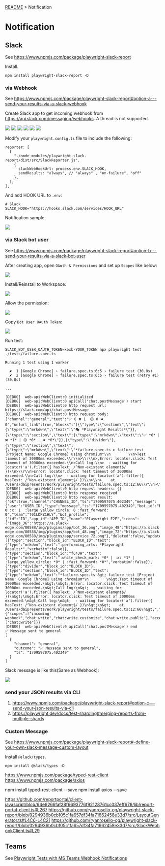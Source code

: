 [README](../README.md) > Notification

# Notification

## Slack
See https://www.npmjs.com/package/playwright-slack-report

Install.

```
npm install playwright-slack-report -D
```

### via Webhook
See https://www.npmjs.com/package/playwright-slack-report#option-a---send-your-results-via-a-slack-webhook

Create Slack app to get incoming webhook from https://api.slack.com/messaging/webhooks.
A thread is not supported.


![](./images/notification-slack01.png)
![](./images/notification-slack02.png)
![](./images/notification-slack03.png)
![](./images/notification-slack04.png)
![](./images/notification-slack05.png)
![](./images/notification-slack06.png)

Modify your `playwright.config.ts` file to include the following:

```
reporter: [
  [
    "./node_modules/playwright-slack-report/dist/src/SlackReporter.js",
    {
      slackWebHookUrl: process.env.SLACK_HOOK,
      sendResults: "always", // "always" , "on-failure", "off"
    },
  ],
],
```

And add HOOK URL to `.env`:

```
# Slack
SLACK_HOOK="https://hooks.slack.com/services/HOOK_URL"
```

Notification sample:

![](./images/notification-slack07.png)


### via Slack bot user
See https://www.npmjs.com/package/playwright-slack-report#option-b---send-your-results-via-a-slack-bot-user

After creating app, open `OAuth & Permissions` and set up `Scopes` like below:

![](./images/notification-slack08.png)

Install/Reinstall to Workspace:

![](./images/notification-slack09.png)

Allow the permission:

![](./images/notification-slack10.png)

Copy `Bot User OAuth Token`:

![](./images/notification-slack11.png)

Run test:

```
SLACK_BOT_USER_OAUTH_TOKEN=xoxb-YOUR_TOKEN npx playwright test ./tests/failure.spec.ts

Running 1 test using 1 worker

  ✘  1 [Google Chrome] › failure.spec.ts:6:5 › failure test (30.0s)
  ✘  2 [Google Chrome] › failure.spec.ts:6:5 › failure test (retry #1) (30.0s)

...

[DEBUG]  web-api:WebClient:0 initialized
[DEBUG]  web-api:WebClient:0 apiCall('chat.postMessage') start
[DEBUG]  web-api:WebClient:0 http request url: https://slack.com/api/chat.postMessage
[DEBUG]  web-api:WebClient:0 http request body: {"channel":"general","text":"✅ 0 ❌ 1  🟡 0 ⏩ 0","unfurl_link":true,"blocks":"[{\"type\":\"section\",\"text\":{\"type\":\"mrkdwn\",\"text\":\"🎭 *Playwright Results*\"}},{\"type\":\"section\",\"text\":{\"type\":\"mrkdwn\",\"text\":\"✅ *0* | ❌ *1* | 🟡 *0* | ⏩ *0*\"}},{\"type\":\"divider\"},{\"type\":\"section\",\"text\":{\"type\":\"mrkdwn\",\"text\":\"*failure.spec.ts > failure test [Project Name: Google Chrome] using chromium*\\n        \\n>Test timeout of 30000ms exceeded.\\r\\n>\\r\\n>,Error: locator.click: Test timeout of 30000ms exceeded.\\n>Call log:\\n>  - waiting for locator('a').filter({ hasText: /^Non-existent element$/ })\\n>\\r\\n>Error: locator.click: Test timeout of 30000ms exceeded.\\n>Call log:\\n>  - waiting for locator('a').filter({ hasText: /^Non-existent element$/ })\\n>\\n>    at /Users/daipresents/Work/playwright/tests/failure.spec.ts:12:66\\r\\n>\"}}]"}
[DEBUG]  web-api:WebClient:0 http request headers: {}
[DEBUG]  web-api:WebClient:0 http response received
[DEBUG]  web-api:WebClient:0 http request result: {"ok":true,"channel":"CHANNEL_ID","ts":"1709597075.402349","message":{"user":"USER_ID","type":"message","ts":"1709597075.402349","bot_id":"BOT_ID","app_id":"APP_ID","text":":white_check_mark: 0 :x: 1  :large_yellow_circle: 0 :fast_forward: 0","team":"T01LDPZ1HLY","bot_profile":{"id":"ID","app_id":"APP_ID","name":"Playwright E2E","icons":{"image_36":"https://a.slack-edge.com/80588/img/plugins/app/bot_36.png","image_48":"https://a.slack-edge.com/80588/img/plugins/app/bot_48.png","image_72":"https://a.slack-edge.com/80588/img/plugins/app/service_72.png"},"deleted":false,"updated":1709555033,"team_id":"TEAM_ID"},"blocks":[{"type":"section","block_id":"BLOCK_ID","text":{"type":"mrkdwn","text":":performing_arts: *Playwright Results*","verbatim":false}},{"type":"section","block_id":"fC4JH","text":{"type":"mrkdwn","text":":white_check_mark: *0* | :x: *1* | :large_yellow_circle: *0* | :fast_forward: *0*","verbatim":false}},{"type":"divider","block_id":"BLOCK_ID"},{"type":"section","block_id":"BLOCK_ID","text":{"type":"mrkdwn","text":"*failure.spec.ts &gt; failure test [Project Name: Google Chrome] using chromium*\n        \n&gt;Test timeout of 30000ms exceeded.\n&gt;\n&gt;,Error: locator.click: Test timeout of 30000ms exceeded.\n&gt;Call log:\n&gt;  - waiting for locator('a').filter({ hasText: /^Non-existent element$/ })\n&gt;\n&gt;Error: locator.click: Test timeout of 30000ms exceeded.\n&gt;Call log:\n&gt;  - waiting for locator('a').filter({ hasText: /^Non-existent element$/ })\n&gt;\n&gt;    at /Users/daipresents/Work/playwright/tests/failure.spec.ts:12:66\n&gt;","verbatim":false}}]},"response_metadata":{"scopes":["incoming-webhook","chat:write","chat:write.customize","chat:write.public"],"acceptedScopes":["chat:write"]}}
[DEBUG]  web-api:WebClient:0 apiCall('chat.postMessage') end
✅ Message sent to general
[
  {
    "channel": "general",
    "outcome": "✅ Message sent to general",
    "ts": "1709597075.402349"
  }
]
```

Slack message is like this(Same as Webhook):

![](./images/notification-slack07.png)


### send your JSON results via CLI
1. https://www.npmjs.com/package/playwright-slack-report#option-c---send-your-json-results-via-cli
2. https://playwright.dev/docs/test-sharding#merging-reports-from-multiple-shards

### Custom Message
See https://www.npmjs.com/package/playwright-slack-report#-define-your-own-slack-message-custom-layout

Install `@slack/types`.

```
npm install @slack/types -D
```

https://www.npmjs.com/package/typed-rest-client
https://www.npmjs.com/package/axios

npm install typed-rest-client --save
npm install axios --save

https://github.com/reportportal/client-javascript/blob/64e9266faf28f6693776f92128761cc037eff678/lib/report-portal-client.js#L267
https://github.com/ryanrosello-og/playwright-slack-report/blob/0294936b0cb105c1fa657df34fa71662458e33d7/src/LayoutGenerator.ts#L4C6-L4C21
https://github.com/ryanrosello-og/playwright-slack-report/blob/0294936b0cb105c1fa657df34fa71662458e33d7/src/SlackWebhookClient.ts#L29



## Teams
See [Playwright Tests with MS Teams Webhook Notifications](https://medium.com/@dnsvikas.wins/playwright-tests-with-ms-teams-webhook-notifications-58508eeb909d)


